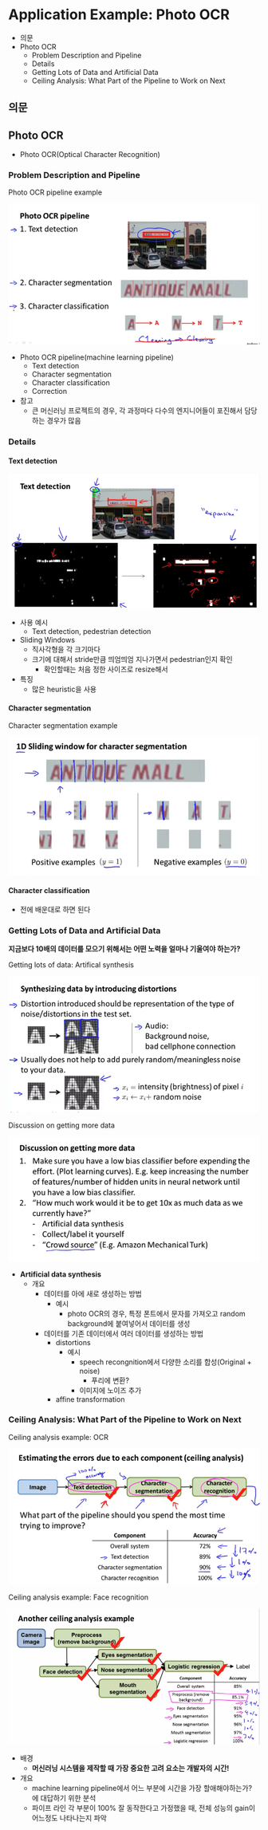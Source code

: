 # Application Example: Photo OCR

- 의문
- Photo OCR
  - Problem Description and Pipeline
  - Details
  - Getting Lots of Data and Artificial Data
  - Ceiling Analysis: What Part of the Pipeline to Work on Next

## 의문

## Photo OCR

- Photo OCR(Optical Character Recognition)

### Problem Description and Pipeline

Photo OCR pipeline example

![](./images/week11/photo_ocr_pipeline1.png)

- Photo OCR pipeline(machine learning pipeline)
  - Text detection
  - Character segmentation
  - Character classification
  - Correction
- 참고
  - 큰 머신러닝 프로젝트의 경우, 각 과정마다 다수의 엔지니어들이 포진해서 담당하는 경우가 많음

### Details

#### Text detection

![](./images/week11/sliding_windows1.png)

- 사용 예시
  - Text detection, pedestrian detection
- Sliding Windows
  - 직사각형을 각 크기마다
  - 크기에 대해서 stride만큼 띄엄띄엄 지나가면서 pedestrian인지 확인
    - 확인할때는 처음 정한 사이즈로 resize해서
- 특징
  - 많은 heuristic을 사용

#### Character segmentation

Character segmentation example

![](./images/week11/character_segmentation_example1.png)

#### Character classification

- 전에 배운대로 하면 된다

### Getting Lots of Data and Artificial Data

**지금보다 10배의 데이터를 모으기 위해서는 어떤 노력을 얼마나 기울여야 하는가?**

Getting lots of data: Artifical synthesis

![](./images/week11/getting_lots_of_data1.png)

Discussion on getting more data

![](./images/week11/getting_lots_of_data2.png)

- **Artificial data synthesis**
  - 개요
    - 데이터를 아에 새로 생성하는 방법
      - 예시
        - photo OCR의 경우, 특정 폰트에서 문자를 가져오고 random background에 붙여넣어서 데이터를 생성
    - 데이터를 기존 데이터에서 여러 데이터를 생성하는 방법
      - distortions
        - 예시
          - speech recongnition에서 다양한 소리를 합성(Original + noise)
            - 푸리에 변환?
          - 이미지에 노이즈 추가
      - affine transformation

### Ceiling Analysis: What Part of the Pipeline to Work on Next

Ceiling analysis example: OCR

![](./images/week11/ceiling_analysis1.png)

Ceiling analysis example: Face recognition

![](./images/week11/ceiling_analysis2.png)

- 배경
  - **머신러닝 시스템을 제작할 때 가장 중요한 고려 요소는 개발자의 시간!**
- 개요
  - machine learning pipeline에서 어느 부분에 시간을 가장 할애해야하는가? 에 대답하기 위한 분석
  - 파이프 라인 각 부분이 100% 잘 동작한다고 가정했을 때, 전체 성능의 gain이 어느정도 나타나는지 파악
